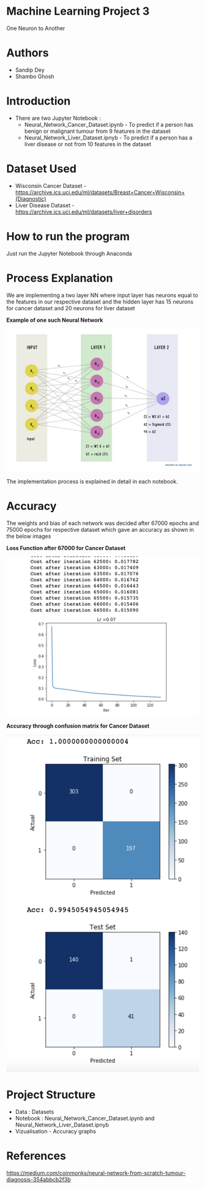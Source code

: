 # Machine Learning Project 3
One Neuron to Another

# Authors
- Sandip Dey
- Shambo Ghosh

# Introduction
- There are two Jupyter Notebook :
  - Neural_Network_Cancer_Dataset.ipynb - To predict if a person has benign or malignant tumour from 9 features in the dataset
  - Neural_Network_Liver_Dataset.ipnyb - To predict if a person has a liver disease or not from 10 features in the dataset
  
# Dataset Used
- Wisconsin Cancer Dataset - https://archive.ics.uci.edu/ml/datasets/Breast+Cancer+Wisconsin+(Diagnostic)
- Liver Disease Dataset - https://archive.ics.uci.edu/ml/datasets/liver+disorders

# How to run the program
Just run the Jupyter Notebook through Anaconda

# Process Explanation
We are implementing a two layer NN where input layer has neurons equal to the features in our respective dataset and the hidden layer has 15 neurons for cancer dataset and 20 neurons for liver dataset

**Example of one such Neural Network**

![Example of one such Neural Network](./supporting_visualizations/Network.png)


The implementation process is explained in detail in each notebook.

# Accuracy

The weights and bias of each network was decided after 67000 epochs and 75000 epochs for respective dataset which gave an accuracy as shown in the below images

**Loss Function after 67000 for Cancer Dataset**

![Loss Function after 67000](./supporting_visualizations/Loss.png)

 **Accuracy through confusion matrix for Cancer Dataset**
 
![Accuracy through confusion matrix](./vizualisation/Threshold_0.5.png)


# Project Structure
- Data : Datasets
- Notebook : Neural_Network_Cancer_Dataset.ipynb and Neural_Network_Liver_Dataset.ipnyb
- Vizualisation - Accuracy graphs

# References
https://medium.com/coinmonks/neural-network-from-scratch-tumour-diagnosis-354abbcb2f3b

